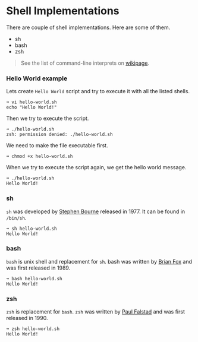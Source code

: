 # Shell Implementations

There are couple of shell implementations. Here are some of them.

* sh
* bash
* zsh

> See the list of command-line interprets on [wikipage](https://en.wikipedia.org/wiki/List_of_command-line_interpreters).

### Hello World example

Lets create `Hello World` script and try to execute it with all the listed shells.

```
➜ vi hello-world.sh
echo "Hello World!"
```

Then we try to execute the script.

```
➜ ./hello-world.sh
zsh: permission denied: ./hello-world.sh
```

We need to make the file executable first.

```
➜ chmod +x hello-world.sh
```

When we try to execute the script again, we get the hello world message.

```
➜ ./hello-world.sh
Hello World!
```

### sh

`sh` was developed by [Stephen Bourne](https://en.wikipedia.org/wiki/Bourne_shell) released in 1977. It can be found in `/bin/sh`.

```
➜ sh hello-world.sh
Hello World!
```

### bash

`bash` is unix shell and replacement for `sh`. bash was written by [Brian Fox](https://en.wikipedia.org/wiki/Bash_%28Unix_shell%29) and was first released in 1989.

```
➜ bash hello-world.sh
Hello World!
```

### zsh

`zsh` is replacement for `bash`. `zsh` was written by [Paul Falstad](https://en.wikipedia.org/wiki/Z_shell) and was first released in 1990.

```
➜ zsh hello-world.sh
Hello World!
```



